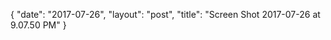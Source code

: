 {
   "date": "2017-07-26",
   "layout": "post",
   "title": "Screen Shot 2017-07-26 at 9.07.50 PM"
}

